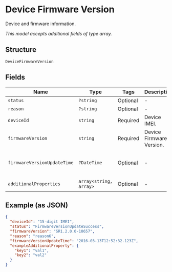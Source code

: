 
# Device Firmware Version

Device and firmware information.

*This model accepts additional fields of type array.*

## Structure

`DeviceFirmwareVersion`

## Fields

| Name | Type | Tags | Description | Getter | Setter |
|  --- | --- | --- | --- | --- | --- |
| `status` | `?string` | Optional | - | getStatus(): ?string | setStatus(?string status): void |
| `reason` | `?string` | Optional | - | getReason(): ?string | setReason(?string reason): void |
| `deviceId` | `string` | Required | Device IMEI. | getDeviceId(): string | setDeviceId(string deviceId): void |
| `firmwareVersion` | `string` | Required | Device Firmware Version. | getFirmwareVersion(): string | setFirmwareVersion(string firmwareVersion): void |
| `firmwareVersionUpdateTime` | `?DateTime` | Optional | - | getFirmwareVersionUpdateTime(): ?\DateTime | setFirmwareVersionUpdateTime(?\DateTime firmwareVersionUpdateTime): void |
| `additionalProperties` | `array<string, array>` | Optional | - | findAdditionalProperty(string key): array | additionalProperty(string key, array value): void |

## Example (as JSON)

```json
{
  "deviceId": "15-digit IMEI",
  "status": "FirmwareVersionUpdateSuccess",
  "firmwareVersion": "SR1.2.0.0-10657",
  "reason": "reason6",
  "firmwareVersionUpdateTime": "2016-03-13T12:52:32.123Z",
  "exampleAdditionalProperty": {
    "key1": "val1",
    "key2": "val2"
  }
}
```


